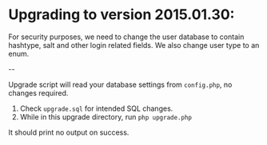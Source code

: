 Upgrading to version 2015.01.30:
================================

For security purposes, we need to change the user database to contain hashtype, salt and
other login related fields. We also change user type to an enum.

--

Upgrade script will read your database settings from `config.php`, no changes required.

1. Check `upgrade.sql` for intended SQL changes.
2. While in this upgrade directory, run `php upgrade.php`

It should print no output on success.

